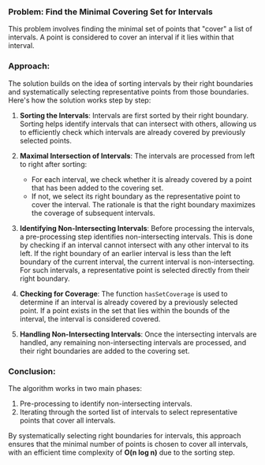 ### Problem: Find the Minimal Covering Set for Intervals

This problem involves finding the minimal set of points that "cover" a list of intervals. A point is considered to cover an interval if it lies within that interval.

### Approach:

The solution builds on the idea of sorting intervals by their right boundaries and systematically selecting representative points from those boundaries. Here's how the solution works step by step:

1. **Sorting the Intervals**:
   Intervals are first sorted by their right boundary. Sorting helps identify intervals that can intersect with others, allowing us to efficiently check which intervals are already covered by previously selected points.

2. **Maximal Intersection of Intervals**:
   The intervals are processed from left to right after sorting:
   - For each interval, we check whether it is already covered by a point that has been added to the covering set.
   - If not, we select its right boundary as the representative point to cover the interval. The rationale is that the right boundary maximizes the coverage of subsequent intervals.

3. **Identifying Non-Intersecting Intervals**:
   Before processing the intervals, a pre-processing step identifies non-intersecting intervals. This is done by checking if an interval cannot intersect with any other interval to its left. If the right boundary of an earlier interval is less than the left boundary of the current interval, the current interval is non-intersecting. For such intervals, a representative point is selected directly from their right boundary.

4. **Checking for Coverage**:
   The function `hasSetCoverage` is used to determine if an interval is already covered by a previously selected point. If a point exists in the set that lies within the bounds of the interval, the interval is considered covered.

5. **Handling Non-Intersecting Intervals**:
   Once the intersecting intervals are handled, any remaining non-intersecting intervals are processed, and their right boundaries are added to the covering set.

### Conclusion:

The algorithm works in two main phases:
1. Pre-processing to identify non-intersecting intervals.
2. Iterating through the sorted list of intervals to select representative points that cover all intervals.

By systematically selecting right boundaries for intervals, this approach ensures that the minimal number of points is chosen to cover all intervals, with an efficient time complexity of **O(n log n)** due to the sorting step.
